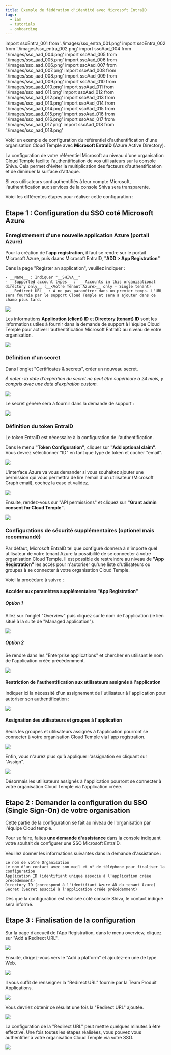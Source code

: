```yaml
---
title: Exemple de fédération d'identité avec Microsoft EntraID
tags:
  - iam
  - tutorials
  - onboarding
---
```

import ssoEntra_001 from './images/sso_entra_001.png'
import ssoEntra_002 from './images/sso_entra_002.png'
import ssoAad_004 from './images/sso_aad_004.png'
import ssoAad_005 from './images/sso_aad_005.png'
import ssoAad_006 from './images/sso_aad_006.png'
import ssoAad_007 from './images/sso_aad_007.png'
import ssoAad_008 from './images/sso_aad_008.png'
import ssoAad_009 from './images/sso_aad_009.png'
import ssoAad_010 from './images/sso_aad_010.png'
import ssoAad_011 from './images/sso_aad_011.png'
import ssoAad_012 from './images/sso_aad_012.png'
import ssoAad_013 from './images/sso_aad_013.png'
import ssoAad_014 from './images/sso_aad_014.png'
import ssoAad_015 from './images/sso_aad_015.png'
import ssoAad_016 from './images/sso_aad_016.png'
import ssoAad_017 from './images/sso_aad_017.png'
import ssoAad_018 from './images/sso_aad_018.png'

Voici un exemple de configuration du référentiel d'authentification d'une organisation Cloud Temple avec __Microsoft EntraID__ (Azure Active Directory).

La configuration de votre référentiel Microsoft au niveau d'une organisation Cloud Temple facilite l'authentification de vos utilisateurs sur la console Shiva. Cela permet d'éviter la multiplication des facteurs d'authentification et de diminuer la surface d'attaque.

Si vos utilisateurs sont authentifiés à leur compte Microsoft, l'authentification aux services de la console Shiva sera transparente.

Voici les différentes étapes pour réaliser cette configuration :

## Etape 1 : Configuration du SSO coté Microsoft Azure

### Enregistrement d'une nouvelle application Azure (portail Azure)

Pour la création de l'__app registration__, il faut se rendre sur le portail Microsoft Azure, puis daans Microsoft EntraID, __"ADD > App Registration"__

Dans la page "Register an application", veuillez indiquer :

```
- __Name__ : Indiquer "__SHIVA__"
- __Supported account types__ :  __Accounts in this organizational directory only__ (__<Votre Tenant Azure>__ only - Single tenant)
- __Redirect URL__ : A ne pas paramétrer dans un premier temps. L'URL sera fournie par le support Cloud Temple et sera à ajouter dans ce champ plus tard.
```

<img src={ssoEntra_001} />

Les informations __Application (client) ID__ et __Directory (tenant) ID__ sont les informations utiles à fournir dans la demande de support à l'équipe Cloud Temple pour activer l'authentification Microsoft EntraID au niveau de votre organisation.

<img src={ssoEntra_002} />

### Définition d'un secret

Dans l'onglet "Certificates & secrets", créer un nouveau secret.

*À noter : la date d'expiration du secret ne peut être supérieure à 24 mois, y compris avec une date d'expiration custom.*

<img src={ssoAad_004} />

Le secret généré sera à fournir dans la demande de support :

<img src={ssoAad_005} />

### Définition du token EntraID

Le token EntraID est nécessaire à la configuration de l'authentification.

Dans le menu __"Token Configuration"__, cliquer sur __"Add optional claim"__. Vous devrez sélectionner "ID" en tant que type de token et cocher "email".

<img src={ssoAad_006} />

L'interface Azure va vous demander si vous souhaitez ajouter une permission qui vous permettra de lire l'email d'un utilisateur (Microsoft Graph email), cochez la case et validez.

<img src={ssoAad_007} />

Ensuite, rendez-vous sur "API permissions" et cliquez sur __"Grant admin consent for Cloud Temple"__.

<img src={ssoAad_008} />

### Configurations de sécurité supplémentaires (optionel mais recommandé)

Par défaut, Microsoft EntraID tel que configuré donnera à n'importe quel utilisateur de votre tenant Azure la possibilité de se connecter à votre organisation Cloud Temple.
Il est  possible de restreindre au niveau de __"App Registration"__ les accès pour n'autoriser qu'une liste d'utilisateurs ou groupes à se connecter à votre organisation Cloud Temple.

Voici la procédure à suivre ;

#### Accéder aux paramètres supplémentaires "App Registration"

##### Option 1

Allez sur l'onglet "Overview" puis cliquez sur le nom de l'application (le lien situé à la suite de "Managed application").

<img src={ssoAad_009} />

##### Option 2

Se rendre dans les "Enterprise applications" et chercher en utilisant le nom de l'application créée précédemment.

<img src={ssoAad_010} />

#### Restriction de l'authentification aux utilisateurs assignés à l'application

Indiquer ici la nécessité d'un assignement de l'utilisateur à l'application pour autoriser son authentification :

<img src={ssoAad_011} />

#### Assignation des utilisateurs et groupes à l'application

Seuls les groupes et utilisateurs assignés à l'application pourront se connecter à votre organisation Cloud Temple via l'app registration.

<img src={ssoAad_012} />

Enfin, vous n'aurez plus qu'à appliquer l'assignation en cliquant sur "Assign".

<img src={ssoAad_013} />

Désormais les utilisateurs assignés à l'application pourront se connecter à votre organisation Cloud Temple via l'application créée.

## Etape 2 : Demander la configuration du SSO (Single Sign-On) de votre organisation

Cette partie de la configuration se fait au niveau de l'organisation par l'équipe Cloud temple.

Pour se faire, faites __une demande d'assistance__ dans la console indiquant votre souhait de configurer une SSO Microsoft EntraID.

Veuillez donner les informations suivantes dans la demande d'assistance :

    Le nom de votre Organisation
    Le nom d'un contact avec son mail et n° de téléphone pour finaliser la configuration
    Application ID (identifiant unique associé à l'application créée précédemment)
    Directory ID (correspond à l'identifiant Azure AD du tenant Azure)
    Secret (Secret associé à l'application créée précédemment)

Dès que la configuration est réalisée coté console Shiva, le contact indiqué sera informé.

## Etape 3 : Finalisation de la configuration

Sur la page d’accueil de l’App Registration, dans le menu overview, cliquez sur "Add a Redirect URL".

<img src={ssoAad_014} />

Ensuite, dirigez-vous vers le "Add a platform" et ajoutez-en une de type Web.

<img src={ssoAad_015} />

Il vous suffit de renseigner la "Redirect URL" fournie par la Team Produit Applications.

<img src={ssoAad_016} />

Vous devriez obtenir ce résulat une fois la "Redirect URL" ajoutée.

<img src={ssoAad_017} />

La configuration de la "Redirect URL" peut mettre quelques minutes à être effective.
Une fois toutes les étapes réalisées, vous pouvez vous authentifier à votre organisation Cloud Temple via votre SSO.

<img src={ssoAad_018} />
